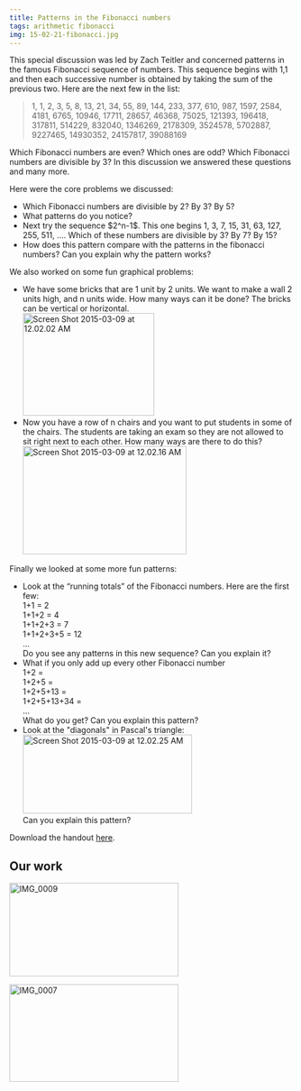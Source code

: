 ```yaml
---
title: Patterns in the Fibonacci numbers
tags: arithmetic fibonacci
img: 15-02-21-fibonacci.jpg
---
```


This special discussion was led by Zach Teitler and concerned patterns in the famous Fibonacci sequence of numbers. This sequence begins with 1,1 and then each successive number is obtained by taking the sum of the previous two. Here are the next few in the list:
<blockquote>
1, 1, 2, 3, 5, 8, 13, 21, 34, 55, 89, 144, 233, 377, 610, 987, 1597, 2584, 4181, 6765, 10946, 17711, 28657, 46368, 75025, 121393, 196418, 317811, 514229, 832040, 1346269, 2178309, 3524578, 5702887, 9227465, 14930352, 24157817, 39088169
</blockquote>
Which Fibonacci numbers are even? Which ones are odd? Which Fibonacci numbers are divisible by 3? In this discussion we answered these questions and many more.<!--more-->

<p>Here were the core problems we discussed:</p>
<ul>
<li>Which Fibonacci numbers are divisible by 2? By 3? By 5?</li>
<li>What patterns do you notice?</li>
<li>Next try the sequence $2^n-1$. This one begins 1, 3, 7, 15, 31, 63, 127, 255, 511, .... Which of these numbers are divisible by 3? By 7? By 15?</li>
<li>How does this pattern compare with the patterns in the fibonacci numbers? Can you explain why the pattern works?</li>
</ul>
<p>We also worked on some fun graphical problems:</p>
<ul>
<li>We have some bricks that are 1 unit by 2 units. We want to make a wall 2 units high, and n units wide. How many ways can it be done? The bricks can be vertical or horizontal.<br />
<a href="https://math.boisestate.edu/circle/wp-content/uploads/sites/10/2015/03/Screen-Shot-2015-03-09-at-12.02.02-AM.png"><img src="{{ site.baseurl }}/assets/Screen-Shot-2015-03-09-at-12.02.02-AM.png" alt="Screen Shot 2015-03-09 at 12.02.02 AM" width="233" height="182" class="aligncenter size-full wp-image-373" /></a>
</li>
<li>Now you have a row of n chairs and you want to put students in some of the chairs. The students are taking an exam so they are not allowed to sit right next to each other. How many ways are there to do this?<br />
<a href="https://math.boisestate.edu/circle/wp-content/uploads/sites/10/2015/03/Screen-Shot-2015-03-09-at-12.02.16-AM.png"><img src="{{ site.baseurl }}/assets/Screen-Shot-2015-03-09-at-12.02.16-AM.png" alt="Screen Shot 2015-03-09 at 12.02.16 AM" width="290" height="192" class="aligncenter size-full wp-image-374" /></a>
</li>
</ul>
<p>Finally we looked at some more fun patterns:</p>
<ul>
<li>Look at the “running totals” of the Fibonacci numbers. Here are the first few:<br />
 1+1 = 2<br />
 1+1+2 = 4<br />
 1+1+2+3 = 7<br />
 1+1+2+3+5 = 12<br />
 ...<br />
Do you see any patterns in this new sequence? Can you explain it?
</li>
<li>What if you only add up every other Fibonacci number<br />
 1+2 =<br />
 1+2+5 =<br />
 1+2+5+13 =<br />
 1+2+5+13+34 =<br />
 ...<br />
What do you get? Can you explain this pattern?
</li>
<li>Look at the "diagonals" in Pascal's triangle:<br />
<a href="https://math.boisestate.edu/circle/wp-content/uploads/sites/10/2015/03/Screen-Shot-2015-03-09-at-12.02.25-AM.png"><img src="{{ site.baseurl }}/assets/Screen-Shot-2015-03-09-at-12.02.25-AM-300x140.png" alt="Screen Shot 2015-03-09 at 12.02.25 AM" width="300" height="140" class="aligncenter size-medium wp-image-375" /></a><br />
Can you explain this pattern?
</li>
</ul>
<p>Download the handout <a href="https://math.boisestate.edu/circle/wp-content/uploads/sites/10/2015/03/fibonacci.pdf">here</a>.</p>
<h2>Our work</h2>
<p><a href="https://math.boisestate.edu/circle/wp-content/uploads/sites/10/2015/03/IMG_0009.jpg"><img src="{{ site.baseurl }}/assets/IMG_0009-300x166.jpg" alt="IMG_0009" width="300" height="166" class="aligncenter size-medium wp-image-380" /></a></p>
<p><a href="https://math.boisestate.edu/circle/wp-content/uploads/sites/10/2015/03/IMG_0007.jpg"><img src="{{ site.baseurl }}/assets/IMG_0007-300x173.jpg" alt="IMG_0007" width="300" height="173" class="aligncenter size-medium wp-image-381" /></a></p>
